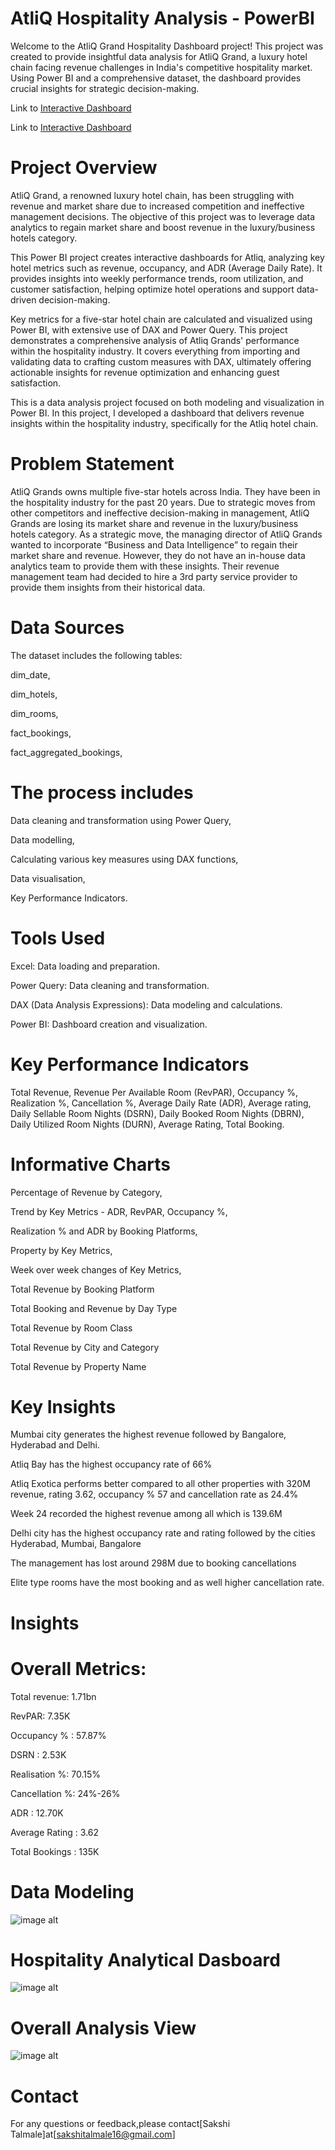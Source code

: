 # AtliQ Hospitality Analysis - PowerBI

Welcome to the AtliQ Grand Hospitality Dashboard project! This project was created to provide insightful data analysis for AtliQ Grand, a luxury hotel chain facing revenue challenges in India's competitive hospitality market. Using Power BI and a comprehensive dataset, the dashboard provides crucial insights for strategic decision-making.

Link to [Interactive Dashboard](https://app.powerbi.com/groups/81c1e812-f56a-4f75-9169-585568aad60f/reports/46cd17d9-2920-494e-ad2a-ab8789bc39e5/9aba98db1e4ad887c6eb?experience=power-bi)

Link to [Interactive Dashboard](https://app.powerbi.com/groups/81c1e812-f56a-4f75-9169-585568aad60f/reports/8bacf2ed-8fa5-49e5-9580-b5097d6cedcb/c66ec7f2c5cc9ae02f1c?experience=power-bi)

# Project Overview
AtliQ Grand, a renowned luxury hotel chain, has been struggling with revenue and market share due to increased competition and ineffective management decisions. The objective of this project was to leverage data analytics to regain market share and boost revenue in the luxury/business hotels category.

This Power BI project creates interactive dashboards for Atliq, analyzing key hotel metrics such as revenue, occupancy, and ADR (Average Daily Rate). It provides insights into weekly performance trends, room utilization, and customer satisfaction, helping optimize hotel operations and support data-driven decision-making.

Key metrics for a five-star hotel chain are calculated and visualized using Power BI, with extensive use of DAX and Power Query. This project demonstrates a comprehensive analysis of Atliq Grands' performance within the hospitality industry. It covers everything from importing and validating data to crafting custom measures with DAX, ultimately offering actionable insights for revenue optimization and enhancing guest satisfaction.

This is a data analysis project focused on both modeling and visualization in Power BI. In this project, I developed a dashboard that delivers revenue insights within the hospitality industry, specifically for the Atliq hotel chain.

# Problem Statement
AtliQ Grands owns multiple five-star hotels across India. They have been in the hospitality industry for the past 20 years. Due to strategic moves from other competitors and ineffective decision-making in management, AtliQ Grands are losing its market share and revenue in the luxury/business hotels category. As a strategic move, the managing director of AtliQ Grands wanted to incorporate “Business and Data Intelligence” to regain their market share and revenue. However, they do not have an in-house data analytics team to provide them with these insights.
Their revenue management team had decided to hire a 3rd party service provider to provide them insights from their historical data.

# Data Sources
The dataset includes the following tables:

dim_date,

dim_hotels,

dim_rooms,

fact_bookings,

fact_aggregated_bookings,

# The process includes

Data cleaning and transformation using Power Query,

Data modelling,

Calculating various key measures using DAX functions,

Data visualisation,

Key Performance Indicators.

# Tools Used
Excel: Data loading and preparation.

Power Query: Data cleaning and transformation.

DAX (Data Analysis Expressions): Data modeling and calculations.

Power BI: Dashboard creation and visualization.

# Key Performance Indicators

Total Revenue,
Revenue Per Available Room (RevPAR),
Occupancy %,
Realization %,
Cancellation %,
Average Daily Rate (ADR),
Average rating,
Daily Sellable Room Nights (DSRN),
Daily Booked Room Nights (DBRN),
Daily Utilized Room Nights (DURN),
Average Rating,
Total Booking.

# Informative Charts
Percentage of Revenue by Category,

Trend by Key Metrics - ADR, RevPAR, Occupancy %,

Realization % and ADR by Booking Platforms,

Property by Key Metrics,

Week over week changes of Key Metrics,

Total Revenue by Booking Platform

Total Booking and Revenue by Day Type

Total Revenue by Room Class

Total Revenue by City and Category

Total Revenue by Property Name

# Key Insights

Mumbai city generates the highest revenue followed by Bangalore, Hyderabad and Delhi.

Atliq Bay has the highest occupancy rate of 66%

Atliq Exotica performs better compared to all other properties with 320M revenue, rating 3.62, occupancy % 57 and cancellation rate as 24.4%

Week 24 recorded the highest revenue among all which is 139.6M

Delhi city has the highest occupancy rate and rating followed by the cities Hyderabad, Mumbai, Bangalore

The management has lost around 298M due to booking cancellations

Elite type rooms have the most booking and as well higher cancellation rate.

# Insights
# Overall Metrics:

Total revenue: 1.71bn

RevPAR: 7.35K

Occupancy % : 57.87%

DSRN : 2.53K

Realisation %: 70.15%

Cancellation %: 24%-26%

ADR : 12.70K

Average Rating : 3.62

Total Bookings : 135K

# Data Modeling
![image alt](https://github.com/Saktalmale16/PowerBi_dashboard_project/blob/81a12bd91918922d6234d5181b76eb62dabc77ed/Data%20Modeling%20Power%20BI.PNG)


# Hospitality Analytical Dasboard 
![image alt](https://github.com/Saktalmale16/PowerBi_dashboard_project/blob/main/Hospitality%20Dashboard.PNG?raw=true)
# Overall Analysis View
![image alt](https://github.com/Saktalmale16/PowerBi_dashboard_project/blob/994dbdd8321989996b3985c724f24155881ab5a4/Hospitality%20Dashboard%20Power%20BI.PNG)

# Contact
For any questions or feedback,please contact[Sakshi Talmale]at[sakshitalmale16@gmail.com]
